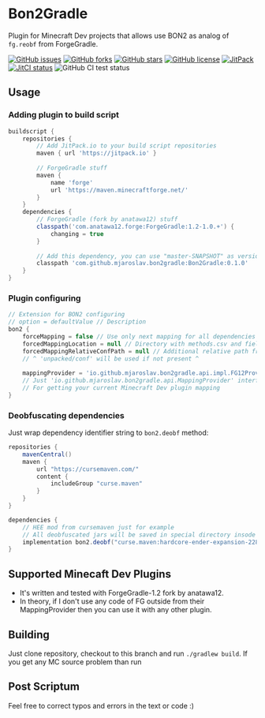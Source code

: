 # Bon2Gradle

Plugin for Minecraft Dev projects that allows use BON2 as analog of `fg.reobf` from ForgeGradle.

[![GitHub issues](https://img.shields.io/github/issues/MJaroslav/Bon2Gradle)](https://github.com/MJaroslav/Bon2Gradle/issues "GitHub issues")
[![GitHub forks](https://img.shields.io/github/forks/MJaroslav/Bon2Gradle)](https://github.com/MJaroslav/Bon2Gradle/network "GitHub forks")
[![GitHub stars](https://img.shields.io/github/stars/MJaroslav/Bon2Gradle)](https://github.com/MJaroslav/Bon2Gradle/stargazers "GitHub stars")
[![GitHub license](https://img.shields.io/github/license/MJaroslav/Bon2Gradle)](https://github.com/MJaroslav/Bon2Gradle/blob/master/LICENSE "Open license")
[![JitPack](https://jitpack.io/v/MJaroslav/Bon2Gradle.svg)](https://jitpack.io/#MJaroslav/Bon2Gradle "JitPack")
[![JitCI status](https://jitci.com/gh/MJaroslav/Bon2Gradle/svg)](https://jitci.com/gh/MJaroslav/Bon2Gradle "JitCI")
![GitHub CI test status](https://github.com/MJaroslav/Bon2Gradle/actions/workflows/ci-test.yml/badge.svg)

## Usage

### Adding plugin to build script

```groovy
buildscript {
    repositories {
        // Add JitPack.io to your build script repositories
        maven { url 'https://jitpack.io' } 
        
        // ForgeGradle stuff
        maven { 
            name 'forge'
            url 'https://maven.minecraftforge.net/'
        }
    }
    dependencies {
        // ForgeGradle (fork by anatawa12) stuff
        classpath('com.anatawa12.forge:ForgeGradle:1.2-1.0.+') {
            changing = true
        }
        
        // Add this dependency, you can use "master-SNAPSHOT" as version for always using latest version
        classpath 'com.github.mjaroslav.bon2gradle:Bon2Gradle:0.1.0'
    }
}
```

### Plugin configuring

```groovy
// Extension for BON2 configuring
// option = defaultValue // Description
bon2 {
    forceMapping = false // Use only next mapping for all dependencies
    forcedMappingLocation = null // Directory with methods.csv and fields.csv files
    forcedMappingRelativeConfPath = null // Additional relative path from uppder parameter file.
    // ^ 'unpacked/conf' will be used if not present ^
    
    mappingProvider = 'io.github.mjaroslav.bon2gradle.api.impl.FG12Provider'
    // Just 'io.github.mjaroslav.bon2gradle.api.MappingProvider' interface realization
    // For getting your current Minecraft Dev plugin mapping     
}
```

### Deobfuscating dependencies

Just wrap dependency identifier string to `bon2.deobf` method:

```groovy
repositories {
    mavenCentral()
    maven {
        url "https://cursemaven.com/"
        content {
            includeGroup "curse.maven"
        }
    }
}

dependencies {
    // HEE mod from cursemaven just for example
    // All deobfuscated jars will be saved in special directory insode of project build directory.
    implementation bon2.deobf("curse.maven:hardcore-ender-expansion-228015:2316923")
}

```

## Supported Minecaft Dev Plugins

- It's written and tested with ForgeGradle-1.2 fork by anatawa12.
- In theory, if I don't use any code of FG outside from their MappingProvider then
  you can use it with any other plugin.

## Building

Just clone repository, checkout to this branch and run `./gradlew build`. If you get any MC source problem than run

## Post Scriptum

Feel free to correct typos and errors in the text or code :)
